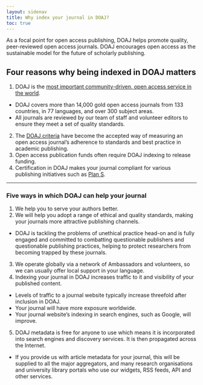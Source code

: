 ```yaml
---
layout: sidenav
title: Why index your journal in DOAJ?
toc: true
---
```


As a focal point for open access publishing, DOAJ helps promote quality, peer-reviewed open access journals. DOAJ encourages open access as the sustainable model for the future of scholarly publishing.

## Four reasons why being indexed in DOAJ matters

1. DOAJ is the [most important community-driven, open access service in the world].
  - DOAJ covers more than 14,000 gold open access journals from 133 countries, in 77 languages, and over 300 subject areas.
  - All journals are reviewed by our team of staff and volunteer editors to ensure they meet a set of quality standards.
2. The [DOAJ criteria] have become the accepted way of measuring an open access journal’s adherence to standards and best practice in academic publishing.
3. Open access publication funds often require DOAJ indexing to release funding.
4. Certification in DOAJ makes your journal compliant for various publishing initiatives such as [Plan S].

---

### Five ways in which DOAJ can help your journal

1. We help you to serve your authors better.
2. We will help you adopt a range of ethical and quality standards, making your journals more attractive publishing channels.
  - DOAJ is tackling the problems of unethical practice head-on and is fully engaged and committed to combatting questionable publishers and questionable publishing practices, helping to protect researchers from becoming trapped by these journals.
3. We operate globally via a network of Ambassadors and volunteers, so we can usually offer local support in your language.
4. Indexing your journal in DOAJ increases traffic to it and visibility of your published content.
  - Levels of traffic to a journal website typically increase threefold after inclusion in DOAJ.
  - Your journal will have more exposure worldwide.
  - Your journal website’s indexing in search engines, such as Google, will improve.
5. DOAJ metadata is free for anyone to use which means it is incorporated into search engines and discovery services. It is then propagated across the Internet.
  - If you provide us with article metadata for your journal, this will be supplied to all the major aggregators, and many research organisations and university library portals who use our widgets, RSS feeds, API and other services.

[most important community-driven, open access service in the world]: http://repository.jisc.ac.uk/6269/10/final-KE-Report-V5.1-20JAN2016.pdf
[DOAJ criteria]: https://docs.google.com/document/d/1Wm1tFFWHIyfFwUSvm7a7jtSxYW6i7WFDw3j8y6f7NIk/edit?ts=5e846f53#heading=h.9y1a9u8qc0x3
[Plan S]: https://www.coalition-s.org/
